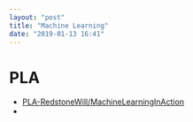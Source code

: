 ```yaml
---
layout: "post"
title: "Machine Learning"
date: "2019-01-13 16:41"
---
```


# PLA

- [PLA-RedstoneWill/MachineLearningInAction](https://github.com/RedstoneWill/MachineLearningInAction/blob/master/Perceptron%20Linear%20Algorithm/PLA.ipynb)
-
